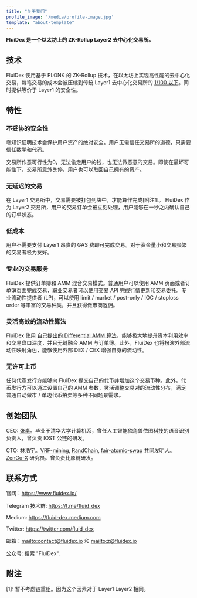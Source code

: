 ```yaml
---
title: "关于我们"
profile_image: '/media/profile-image.jpg'
template: "about-template"
---
```


**FluiDex 是一个以太坊上的 ZK-Rollup Layer2 去中心化交易所。**


## 技术 

FluiDex 使用基于 PLONK 的 ZK-Rollup 技术，在以太坊上实现高性能的去中心化交易，每笔交易的成本会被压缩到传统 Layer1 去中心化交易所的 [1/100 以下](/zh/blog/zkrollup-intro1/)。同时提供等价于 Layer1 的安全性。


## 特性

### 不妥协的安全性

零知识证明技术会保护用户资产的绝对安全。用户无需信任交易所的道德，只需要信任数学和代码。

交易所作恶可行性为0，无法偷走用户的钱，也无法做恶意的交易。即使在最坏可能性下，交易所意外关停，用户也可以取回自己拥有的资产。

### 无延迟的交易

在 Layer1 交易所中，交易需要被打包到块中，才能算作完成[附注1]。 FluiDex 作为 Layer2 交易所，用户的交易订单会被立刻处理，用户能够在一秒之内确认自己的订单状态。

### 低成本

用户不需要支付 Layer1 昂贵的 GAS 费即可完成交易。对于资金量小和交易频繁的交易者极为友好。

### 专业的交易服务

FluiDex 提供订单簿和 AMM 混合交易模式。普通用户可以使用 AMM 页面或者订单簿页面完成交易，职业交易者可以使用交易 API 完成行情更新和交易委托。专业流动性提供者 (LP)，可以使用 limit / market / post-only / IOC / stoploss order 等丰富的交易种类，并且获得做市商返佣。

### 灵活高效的流动性算法

FluiDex 使用 [自己提出的 Differential AMM 算法](/zh/blog/damm/)，能够极大地提升资本利用效率和交易盘口深度，并且无缝融合 AMM 与订单簿。此外，FluiDex 也将扮演外部流动性映射角色，能够使用外部 DEX / CEX 增强自身的流动性。

### 无许可上币

任何代币发行方能够向 FluiDex 提交自己的代币并增加这个交易币种。此外，代币发行方可以通过设置自己的 AMM 参数，灵活调整交易对的流动性分布，满足普通自动做市 / 单边代币拍卖等多种不同场景需求。

<!--
## 项目历史

FluiDex 在 2021 年初启动，我们曾写过[打造一个最好的非托管交易所的初心](https://www.fluidex.io/en/blog/fluidex-a-zkrollup-layer2-dex/)。

2021.Q1 FluiDex 开源了 PLONK DSL 工具包 [Plonkit](https://github.com/fluidex/plonkit) 和 Circom 开发工具包 [Snarkit](https://www.fluidex.io/en/blog/the-motivation-of-snarkit/)。

2021.Q2 FluiDex 开源了[后端代码](https://github.com/fluidex/fluidex-backend)，这将是第一个完全开源的 ZK-Rollup DEX 项目。我们希望能够和社区携手努力，共同推动去中心化世界的边界。

## Roadmap

2021.Q4 测试网部署

2022.Q1 主网上线
主网
-->

## 创始团队

CEO: [张卓](https://www.linkedin.com/in/zhuo-zhang-75340152/)。毕业于清华大学计算机系，曾任人工智能独角兽依图科技的语音识别负责人，曾负责 IOST 公链的研发。

CTO: [林浩宇](https://www.linkedin.com/in/haoyu-lin-239474123/)。[VRF-mining](https://vrf-mining.github.io/), [RandChain](https://eprint.iacr.org/2020/1033.pdf), [fair-atomic-swap](https://dl.acm.org/doi/10.1145/3318041.3355460) 共同发明人。[ZenGo-X](https://zengo.com/research/) 研究员。曾负责比原链研发。


## 联系方式

官网：<https://www.fluidex.io/>

Telegram 技术群: <https://t.me/fluid_dex>

Medium: <https://fluid-dex.medium.com>

Twitter: <https://twitter.com/fluid_dex>

邮箱：<mailto:contact@fluidex.io> 和 <mailto:z@fluidex.io> 

公众号: 搜索 "FluiDex".


## 附注

[1]: 暂不考虑链重组。因为这个因素对于 Layer1 Layer2 相同。

